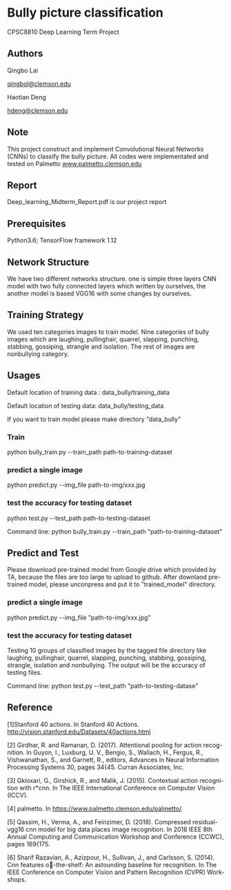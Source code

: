 # Bully picture classification 
CPSC8810 Deep Learning Term Project

## Authors
Qingbo Lai   

qingbol@clemson.edu 

Haotian Deng 

hdeng@clemson.edu

## Note
This project construct and implement Convolutional Neural Networks (CNNs)
to classify the bully picture. All codes were implementated and tested on 
Palmetto www.palmetto.clemson.edu

## Report

Deep_learning_Midterm_Report.pdf is our project report

## Prerequisites
Python3.6; TensorFlow framework 1.12

## Network Structure
We have two different networks structure. one is simple three layers CNN 
model with two fully connected layers which written by ourselves, the 
another model is based VGG16 with some changes by ourselves.

## Training Strategy
We used ten categories images to train model. Nine categories of bully 
images which are laughing, pullinghair, quarrel, slapping, punching, 
stabbing, gossiping, strangle and isolation. The rest of images are 
nonbullying category. 

## Usages
Default location of training data : data_bully/training_data

Default location of testing data: data_bully/testing_data

If you want to train model please make directory "data_bully"
### Train
python bully_train.py --train_path path-to-training-dataset
### predict a single image
python predict.py --img_file path-to-img/xxx.jpg
### test the accuracy for testing dataset 
python test.py --test_path path-to-testing-dataset

Command line: python bully_train.py --train_path "path-to-training-dataset"

## Predict and Test

Please download pre-trained model from Google drive which provided by TA,
because the files are too large to upload to github.
After downlaod pre-trained model, please unconpress and put it to "trained_model"
directory.

### predict a single image


python predict.py --img_file "path-to-img/xxx.jpg"
### test the accuracy for testing dataset 
Testing 10 groups of classified images by the tagged file directory
like laughing, pullinghair, quarrel, slapping, punching, stabbing, 
gossiping, strangle, isolation and nonbullying. The output will be
the accuracy of testing files.


Command line: python test.py --test_path "path-to-testing-datase"




## Reference

[1]Stanford 40 actions. In Stanford 40 Actions. http://vision.stanford.edu/Datasets/40actions.html


[2] Girdhar, R. and Ramanan, D. (2017). Attentional pooling for action recog-
nition. In Guyon, I., Luxburg, U. V., Bengio, S., Wallach, H., Fergus, R.,
Vishwanathan, S., and Garnett, R., editors, Advances in Neural Information
Processing Systems 30, pages 34{45. Curran Associates, Inc.


[3] Gkioxari, G., Girshick, R., and Malik, J. (2015). Contextual action recogni-
tion with r*cnn. In The IEEE International Conference on Computer Vision
(ICCV).

[4] palmetto. In https://www.palmetto.clemson.edu/palmetto/.

[5] Qassim, H., Verma, A., and Feinzimer, D. (2018). Compressed residual-vgg16
cnn model for big data places image recognition. In 2018 IEEE 8th Annual
Computing and Communication Workshop and Conference (CCWC), pages
169{175.

[6] Sharif Razavian, A., Azizpour, H., Sullivan, J., and Carlsson, S. (2014). Cnn
features o-the-shelf: An astounding baseline for recognition. In The IEEE
Conference on Computer Vision and Pattern Recognition (CVPR) Work-
shops.
